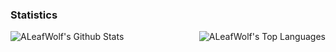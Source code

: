 ### Statistics
<img align="left" alt="ALeafWolf's Github Stats" src="https://github-readme-stats.aleafwolf.vercel.app/api?username=ALeafWolf&count_private=true&hide=prs,issues&show_icons=true&theme=material-palenight" />
<img align="right" alt="ALeafWolf's Top Languages" src="https://github-readme-stats.aleafwolf.vercel.app/api/top-langs/?username=ALeafWolf&theme=material-palenight&layout=compact" />
